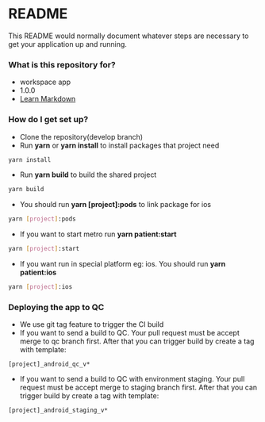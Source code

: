 # README

This README would normally document whatever steps are necessary to get your application up and running.

### What is this repository for?

- workspace app
- 1.0.0
- [Learn Markdown](https://bitbucket.org/tutorials/markdowndemo)

### How do I get set up?

- Clone the repository(develop branch)
- Run **yarn** or **yarn install** to install packages that project need

```bash
yarn install
```

- Run **yarn build** to build the shared project

```bash
yarn build
```

- You should run **yarn [project]:pods** to link package for ios

```bash
yarn [project]:pods
```

- If you want to start metro run **yarn patient:start**

```bash
yarn [project]:start
```

- If you want run in special platform eg: ios. You should run **yarn patient:ios**

```bash
yarn [project]:ios
```

### Deploying the app to QC

- We use git tag feature to trigger the CI build
- If you want to send a build to QC. Your pull request must be accept merge to qc branch first. After that you can trigger build by create a tag with template:

`[project]_android_qc_v*`

- If you want to send a build to QC with environment staging. Your pull request must be accept merge to staging branch first. After that you can trigger build by create a tag with template:

`[project]_android_staging_v*`

